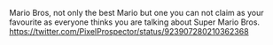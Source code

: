 Mario Bros, not only the best Mario but one you can not claim as your favourite as everyone thinks you are talking about Super Mario Bros. https://twitter.com/PixelProspector/status/923907280210362368
